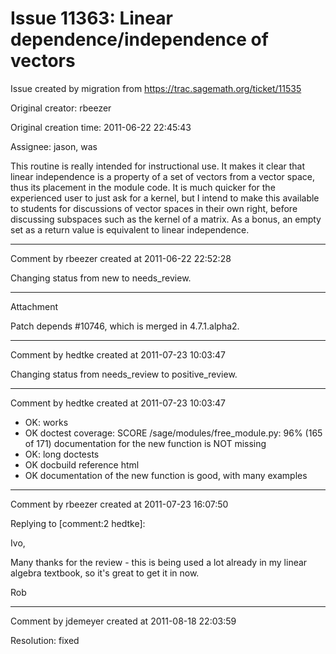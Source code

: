 # Issue 11363: Linear dependence/independence of vectors

Issue created by migration from https://trac.sagemath.org/ticket/11535

Original creator: rbeezer

Original creation time: 2011-06-22 22:45:43

Assignee: jason, was

This routine is really intended for instructional use.  It makes it clear that linear independence is a property of a set of vectors from a vector space, thus its placement in the module code.  It is much quicker for the experienced user to just ask for a kernel, but I intend to make this available to students for discussions of vector spaces in their own right, before discussing subspaces such as the kernel of a matrix.  As a bonus, an empty set as a return value is equivalent to linear independence.


---

Comment by rbeezer created at 2011-06-22 22:52:28

Changing status from new to needs_review.


---

Attachment

Patch depends #10746, which is merged in 4.7.1.alpha2.


---

Comment by hedtke created at 2011-07-23 10:03:47

Changing status from needs_review to positive_review.


---

Comment by hedtke created at 2011-07-23 10:03:47

* OK: works
 * OK doctest coverage: SCORE /sage/modules/free_module.py: 96% (165 of 171)
  documentation for the new function is NOT missing
 * OK: long doctests
 * OK docbuild reference html
 * OK documentation of the new function is good, with many examples


---

Comment by rbeezer created at 2011-07-23 16:07:50

Replying to [comment:2 hedtke]:

Ivo,

Many thanks for the review - this is being used a lot already in my linear algebra textbook, so it's great to get it in now.

Rob


---

Comment by jdemeyer created at 2011-08-18 22:03:59

Resolution: fixed
